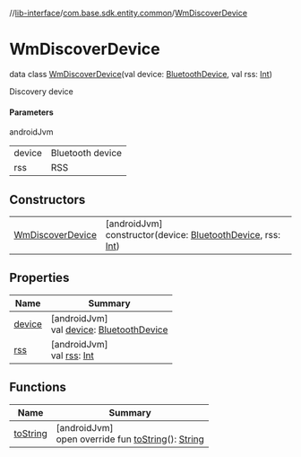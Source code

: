 //[lib-interface](../../../index.md)/[com.base.sdk.entity.common](../index.md)/[WmDiscoverDevice](index.md)

# WmDiscoverDevice

data class [WmDiscoverDevice](index.md)(val device: [BluetoothDevice](https://developer.android.com/reference/kotlin/android/bluetooth/BluetoothDevice.html), val rss: [Int](https://kotlinlang.org/api/latest/jvm/stdlib/kotlin/-int/index.html))

Discovery device

#### Parameters

androidJvm

| | |
|---|---|
| device | Bluetooth device |
| rss | RSS |

## Constructors

| | |
|---|---|
| [WmDiscoverDevice](-wm-discover-device.md) | [androidJvm]<br>constructor(device: [BluetoothDevice](https://developer.android.com/reference/kotlin/android/bluetooth/BluetoothDevice.html), rss: [Int](https://kotlinlang.org/api/latest/jvm/stdlib/kotlin/-int/index.html)) |

## Properties

| Name | Summary |
|---|---|
| [device](device.md) | [androidJvm]<br>val [device](device.md): [BluetoothDevice](https://developer.android.com/reference/kotlin/android/bluetooth/BluetoothDevice.html) |
| [rss](rss.md) | [androidJvm]<br>val [rss](rss.md): [Int](https://kotlinlang.org/api/latest/jvm/stdlib/kotlin/-int/index.html) |

## Functions

| Name | Summary |
|---|---|
| [toString](to-string.md) | [androidJvm]<br>open override fun [toString](to-string.md)(): [String](https://kotlinlang.org/api/latest/jvm/stdlib/kotlin/-string/index.html) |
